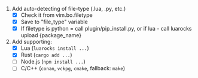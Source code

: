 1. Add auto-detecting of file-type (.lua, .py, etc.)  
    - [x] Check it from vim.bo.filetype  
    - [x] Save to "file_type" variable  
    - [x] If filetype is python = call plugin/pip_install.py, or if lua - call luarocks upload {package_name}
2. Add supporting: 
    - [x] Lua (`luarocks install ...`)
    - [x] Rust (`cargo add ...`)
    - [ ] Node.js (`npm install ...`)
    - [ ] C/C++ (`conan`, `vckpg`, `cmake`, fallback: `make`)
